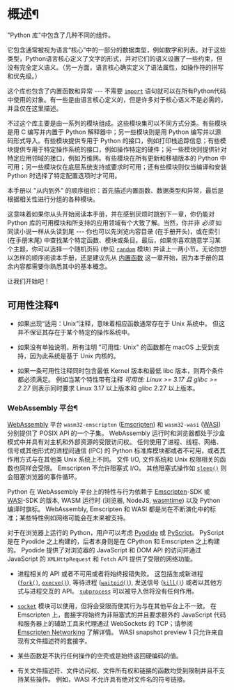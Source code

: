 # 概述¶

"Python 库"中包含了几种不同的组件。

它包含通常被视为语言“核心”中的一部分的数据类型，例如数字和列表。对于这些类型，Python语言核心定义了文字的形式，并对它们的语义设置了一些约束，但没有完全定义语义。（另一方面，语言核心确实定义了语法属性，如操作符的拼写和优先级。）

这个库也包含了内置函数和异常 --- 不需要 [`import`](../reference/simple_stmts.md#import) 语句就可以在所有Python代码中使用的对象。有一些是由语言核心定义的，但是许多对于核心语义不是必需的，并且仅在这里描述。

不过这个库主要是由一系列的模块组成。这些模块集可以不同方式分类。有些模块是用 C 编写并内置于 Python 解释器中；另一些模块则是用 Python 编写并以源码形式导入。有些模块提供专用于 Python 的接口，例如打印栈追踪信息；有些模块提供专用于特定操作系统的接口，例如操作特定的硬件；另一些模块则提供针对特定应用领域的接口，例如万维网。有些模块在所有更新和移植版本的 Python 中可用；另一些模块仅在底层系统支持或要求时可用；还有些模块则仅当编译和安装 Python 时选择了特定配置选项时才可用。

本手册以 "从内到外" 的顺序组织：首先描述内置函数、数据类型和异常，最后是根据相关性进行分组的各种模块。

这意味着如果你从头开始阅读本手册，并在感到厌烦时跳到下一章，你仍能对 Python 库的可用模块和所支持的应用领域有个大致了解。当然，你并非 _必须_ 如同读小说一样从头读到尾 --- 你也可以先浏览内容目录 (在手册开头)，或在索引 (在手册末尾) 中查找某个特定函数、模块或条目。最后，如果你喜欢随意学习某个主题，你可以选择一个随机页码 (参见 [`random`](random.md#module-random "random: Generate pseudo-random numbers with various common distributions.") 模块) 并读上一两小节。无论你想以怎样的顺序阅读本手册，还是建议先从 [内置函数](functions.md#built-in-funcs) 这一章开始，因为本手册的其余内容都需要你熟悉其中的基本概念。

让我们开始吧！

## 可用性注释¶

  * 如果出现“适用：Unix”注释，意味着相应函数通常存在于 Unix 系统中。 但这并不保证其存在于某个特定的操作系统中。

  * 如果没有单独说明，所有注明 "可用性: Unix" 的函数都在 macOS 上受到支持，因为此系统是基于 Unix 内核的。

  * 如果一条可用性注释同时包含最低 Kernel 版本和最低 libc 版本，则两个条件都必须满足。 例如当某个特性带有注释 _可用性: Linux >= 3.17 且 glibc >= 2.27_ 则表示同时要求 Linux 3.17 以上版本和 glibc 2.27 以上版本。

### WebAssembly 平台¶

[WebAssembly](https://webassembly.org/) 平台 `wasm32-emscripten` ([Emscripten](https://emscripten.org/)) 和 `wasm32-wasi` ([WASI](https://wasi.dev/)) 分别提供了 POSIX API 的一个子集。 WebAssembly 运行时和浏览器都处于沙盒模式中并具有对主机和外部资源的受限访问权。 任何使用了进程、线程、网络、信号或其他形式的进程间通信 (IPC) 的 Python 标准库模块都或者不可用，或者其作用方式与在其他类 Unix 系统上不同。 文件 I/O, 文件系统和 Unix 权限相关的函数也同样会受限。 Emscripten 不允许阻塞式 I/O。 其他阻塞式操作如 [`sleep()`](time.md#time.sleep "time.sleep") 则会阻塞浏览器的事件循环。

Python 在 WebAssembly 平台上的特性与行为依赖于 [Emscripten](https://emscripten.org/)-SDK 或 [WASI](https://wasi.dev/)-SDK 的版本, WASM 运行时 (浏览器, NodeJS, [wasmtime](https://wasmtime.dev/)) 以及 Python 编译时旗标。 WebAssembly, Emscripten 和 WASI 都是尚在不断演化中的标准；某些特性例如网络可能会在未来被支持。

对于在浏览器上运行的 Python，用户可以考虑 [Pyodide](https://pyodide.org/) 或 [PyScript](https://pyscript.net/)。 PyScript 是在 Pyodide 之上构建的，后者本身则是在 CPython 和 Emscripten 之上构建的。 Pyodide 提供了对浏览器的 JavaScript 和 DOM API 的访问并通过 JavaScript 的 `XMLHttpRequest` 和 `Fetch` API 提供了受限的网络功能。

  * 进程相关的 API 或者不可用或者将始终报错失败。 这包括生成新进程 ([`fork()`](os.md#os.fork "os.fork"), [`execve()`](os.md#os.execve "os.execve")), 等待进程 ([`waitpid()`](os.md#os.waitpid "os.waitpid")), 发送信号 ([`kill()`](os.md#os.kill "os.kill")) 或者以其他方式与进程交互的 API。 [`subprocess`](subprocess.md#module-subprocess "subprocess: Subprocess management.") 可以被导入但将没有任何作用。

  * [`socket`](socket.md#module-socket "socket: Low-level networking interface.") 模块可以使用，但将会受限而使其行为与在其他平台上不一致。 在 Emscripten 上，套接字将始终为非阻塞式的并且要求额外的 JavaScript 代码和服务器上的辅助工具来代理通过 WebSockets 的 TCP；请参阅 [Emscripten Networking](https://emscripten.org/docs/porting/networking.md) 了解详情。 WASI snapshot preview 1 只允许来自现有文件描述符的套接字。

  * 某些函数是不执行任何操作的空壳或是始终返回硬编码的值。

  * 有关文件描述符、文件访问权、文件所有权和链接的函数均受到限制并且不支持某些操作。 例如，WASI 不允许具有绝对文件名的符号链接。

